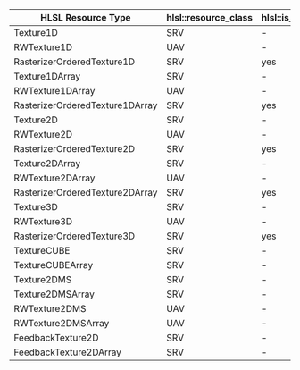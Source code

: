 | HLSL Resource Type              | hlsl::resource_class | hlsl::is_rov | hlsl::texture_dimension | hlsl::texture_type |
| ------------------------------- | -------------------- | ------------ | ----------------------- | ------------------ |
| Texture1D                       | SRV                  | -            | 1D                      | -                  |
| RWTexture1D                     | UAV                  | -            | 1D                      | -                  |
| RasterizerOrderedTexture1D      | SRV                  | yes          | 1D                      | -                  |
| Texture1DArray                  | SRV                  | -            | 1DArray                 | -                  |
| RWTexture1DArray                | UAV                  | -            | 1DArray                 | -                  |
| RasterizerOrderedTexture1DArray | SRV                  | yes          | 1DArray                 | -                  |
| Texture2D                       | SRV                  | -            | 2D                      | -                  |
| RWTexture2D                     | UAV                  | -            | 2D                      | -                  |
| RasterizerOrderedTexture2D      | SRV                  | yes          | 2D                      | -                  |
| Texture2DArray                  | SRV                  | -            | 2DArray                 | -                  |
| RWTexture2DArray                | UAV                  | -            | 2DArray                 | -                  |
| RasterizerOrderedTexture2DArray | SRV                  | yes          | 2DArray                 | -                  |
| Texture3D                       | SRV                  | -            | 3D                      | -                  |
| RWTexture3D                     | UAV                  | -            | 3D                      | -                  |
| RasterizerOrderedTexture3D      | SRV                  | yes          | 3D                      | -                  |
| TextureCUBE                     | SRV                  | -            | CUBE                    | -                  |
| TextureCUBEArray                | SRV                  | -            | CUBEArray               | -                  |
| Texture2DMS                     | SRV                  | -            | 2D                      | MS                 |
| Texture2DMSArray                | SRV                  | -            | 2DArray                 | MS                 |
| RWTexture2DMS                   | UAV                  | -            | 2D                      | MS                 |
| RWTexture2DMSArray              | UAV                  | -            | 2DArray                 | MS                 |
| FeedbackTexture2D               | SRV                  | -            | 2D                      | Feedback           |
| FeedbackTexture2DArray          | SRV                  | -            | 2DArray                 | Feedback           |